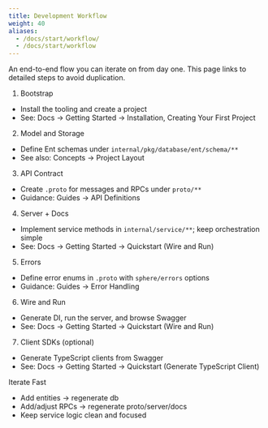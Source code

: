 ```yaml
---
title: Development Workflow
weight: 40
aliases:
  - /docs/start/workflow/
  - /docs/start/workflow
---
```


An end-to-end flow you can iterate on from day one. This page links to detailed steps to avoid duplication.

1) Bootstrap
- Install the tooling and create a project
- See: Docs → Getting Started → Installation, Creating Your First Project

2) Model and Storage
- Define Ent schemas under `internal/pkg/database/ent/schema/**`
- See also: Concepts → Project Layout

3) API Contract
- Create `.proto` for messages and RPCs under `proto/**`
- Guidance: Guides → API Definitions

4) Server + Docs
- Implement service methods in `internal/service/**`; keep orchestration simple
- See: Docs → Getting Started → Quickstart (Wire and Run)

5) Errors
- Define error enums in `.proto` with `sphere/errors` options
- Guidance: Guides → Error Handling

6) Wire and Run
- Generate DI, run the server, and browse Swagger
- See: Docs → Getting Started → Quickstart (Wire and Run)

7) Client SDKs (optional)
- Generate TypeScript clients from Swagger
- See: Docs → Getting Started → Quickstart (Generate TypeScript Client)

Iterate Fast
- Add entities → regenerate db
- Add/adjust RPCs → regenerate proto/server/docs
- Keep service logic clean and focused

